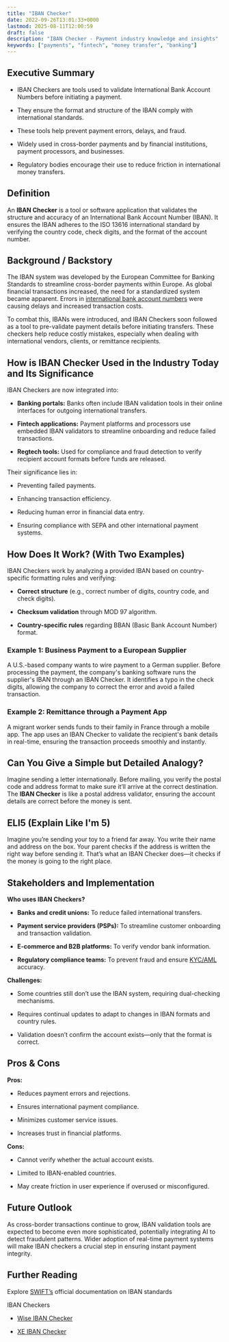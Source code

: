 ```yaml
---
title: "IBAN Checker"
date: 2022-09-26T13:01:33+0000
lastmod: 2025-08-11T12:00:59
draft: false
description: "IBAN Checker - Payment industry knowledge and insights"
keywords: ["payments", "fintech", "money transfer", "banking"]
---
```


## Executive Summary

- IBAN Checkers are tools used to validate International Bank Account Numbers before initiating a payment.

- They ensure the format and structure of the IBAN comply with international standards.

- These tools help prevent payment errors, delays, and fraud.

- Widely used in cross-border payments and by financial institutions, payment processors, and businesses.

- Regulatory bodies encourage their use to reduce friction in international money transfers.

## Definition

An **IBAN Checker** is a tool or software application that validates the structure and accuracy of an International Bank Account Number (IBAN). It ensures the IBAN adheres to the ISO 13616 international standard by verifying the country code, check digits, and the format of the account number.

## Background / Backstory

The IBAN system was developed by the European Committee for Banking Standards to streamline cross-border payments within Europe. As global financial transactions increased, the need for a standardized system became apparent. Errors in [international bank account numbers](https://faisalkhanllc.xyz/resources/payments-wiki/i/what-is-an-iban/) were causing delays and increased transaction costs.

To combat this, IBANs were introduced, and IBAN Checkers soon followed as a tool to pre-validate payment details before initiating transfers. These checkers help reduce costly mistakes, especially when dealing with international vendors, clients, or remittance recipients.

## How is IBAN Checker Used in the Industry Today and Its Significance

IBAN Checkers are now integrated into:

- **Banking portals:** Banks often include IBAN validation tools in their online interfaces for outgoing international transfers.

- **Fintech applications:** Payment platforms and processors use embedded IBAN validators to streamline onboarding and reduce failed transactions.

- **Regtech tools:** Used for compliance and fraud detection to verify recipient account formats before funds are released.

Their significance lies in:

- Preventing failed payments.

- Enhancing transaction efficiency.

- Reducing human error in financial data entry.

- Ensuring compliance with SEPA and other international payment systems.

## How Does It Work? (With Two Examples)

IBAN Checkers work by analyzing a provided IBAN based on country-specific formatting rules and verifying:

- **Correct structure** (e.g., correct number of digits, country code, and check digits).

- **Checksum validation** through MOD 97 algorithm.

- **Country-specific rules** regarding BBAN (Basic Bank Account Number) format.

### Example 1: Business Payment to a European Supplier

A U.S.-based company wants to wire payment to a German supplier. Before processing the payment, the company's banking software runs the supplier's IBAN through an IBAN Checker. It identifies a typo in the check digits, allowing the company to correct the error and avoid a failed transaction.

### Example 2: Remittance through a Payment App

A migrant worker sends funds to their family in France through a mobile app. The app uses an IBAN Checker to validate the recipient's bank details in real-time, ensuring the transaction proceeds smoothly and instantly.

## Can You Give a Simple but Detailed Analogy?

Imagine sending a letter internationally. Before mailing, you verify the postal code and address format to make sure it’ll arrive at the correct destination. The **IBAN Checker** is like a postal address validator, ensuring the account details are correct before the money is sent.

## ELI5 (Explain Like I'm 5)

Imagine you’re sending your toy to a friend far away. You write their name and address on the box. Your parent checks if the address is written the right way before sending it. That’s what an IBAN Checker does—it checks if the money is going to the right place.

## Stakeholders and Implementation

**Who uses IBAN Checkers?**

- **Banks and credit unions:** To reduce failed international transfers.

- **Payment service providers (PSPs):** To streamline customer onboarding and transaction validation.

- **E-commerce and B2B platforms:** To verify vendor bank information.

- **Regulatory compliance teams:** To prevent fraud and ensure [KYC/AML](https://faisalkhanllc.xyz/resources/payments-wiki/k/know-your-customer-kyc-anti-money-laundering-aml/) accuracy.

**Challenges:**

- Some countries still don’t use the IBAN system, requiring dual-checking mechanisms.

- Requires continual updates to adapt to changes in IBAN formats and country rules.

- Validation doesn’t confirm the account exists—only that the format is correct.

## Pros & Cons

**Pros:**

- Reduces payment errors and rejections.

- Ensures international payment compliance.

- Minimizes customer service issues.

- Increases trust in financial platforms.

**Cons:**

- Cannot verify whether the actual account exists.

- Limited to IBAN-enabled countries.

- May create friction in user experience if overused or misconfigured.

## Future Outlook

As cross-border transactions continue to grow, IBAN validation tools are expected to become even more sophisticated, potentially integrating AI to detect fraudulent patterns. Wider adoption of real-time payment systems will make IBAN checkers a crucial step in ensuring instant payment integrity.

## Further Reading

Explore [SWIFT’s](https://www.swift.com/standards/data-standards/iban) official documentation on IBAN standards

IBAN Checkers

- [Wise IBAN Checker](https://wise.com/us/iban/checker)

- [XE IBAN Checker](https://www.xe.com/ibancalculator/)